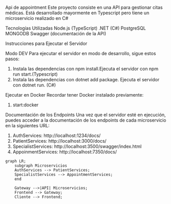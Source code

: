 Api de appointment
Este proyecto consiste en una API para gestionar citas médicas. Está desarrollado mayormente en Typescript pero tiene un microservicio realizado en C#

Tecnologías Utilizadas
Node.js (TypeScript)
.NET (C#)
PostgreSQL
MONGODB
Swagger (documentación de la API)

Instrucciones para Ejecutar el Servidor

Modo DEV
Para ejecutar el servidor en modo de desarrollo, sigue estos pasos:

1) Instala las dependencias con npm install.Ejecuta el servidor con npm run start.(Typescript)
2) Instala las dependencias con dotnet add package. Ejecuta el servidor con dotnet run. (C#)

Ejecutar en Docker
Recordar tener Docker instalado previamente:
1) start:docker

Documentación de los Endpoints
Una vez que el servidor esté en ejecución, puedes acceder a la documentación de los endpoints de cada microservicio en la siguientes URL: 
1) AuthServices: http://localhost:1234/docs/
2) PatientServices: http://localhost:3000/docs/
3) SpecialistServices: http://localhost:3500/swagger/index.html
4) AppoinmentServices: http://localhost:7350/docs/


```mermaid
graph LR;
    subgraph Microservicios
    AuthServices --> PatientServices;
    SpecialistServices --> AppointmentServices;
    end

    Gateway -->|API| Microservicios;
    Frontend --> Gateway;
    Cliente --> Frontend;




